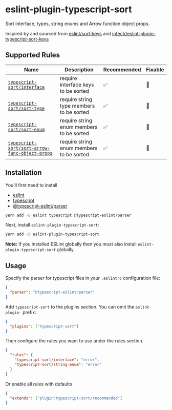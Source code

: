 # eslint-plugin-typescript-sort

Sort interface, types, string enums and Arrow function object props.

Inspired by and sourced from [eslint/sort-keys](<[https://github.com/eslint/eslint/blob/master/docs/rules/sort-keys.md](https://github.com/eslint/eslint/blob/main/docs/src/rules/sort-keys.md)>) and [infectr/eslint-plugin-typescript-sort-keys](https://github.com/infctr/eslint-plugin-typescript-sort-keys/tree/master)

## Supported Rules

<!-- begin rule list -->
<!-- prettier-ignore -->
| Name | Description | Recommended | Fixable |
| ---- | ----------- | ------------------ | -------- |
| [`typescript-sort/interface`](./docs/interface.md) | require interface keys to be sorted | ✅ | :wrench: |
| [`typescript-sort/sort-type`](./docs/sort-type.md) | require string type members to be sorted | ✅ | :wrench: |
| [`typescript-sort/sort-enum`](./docs/sort-enum.md) | require string enum members to be sorted | ✅ | :wrench: |
| [`typescript-sort/sort-arrow-func-object-props`](./docs/sort-arrow-func-object-props.md) | require string enum members to be sorted | ✅ | :wrench: |

<!-- end rule list -->

## Installation

You'll first need to install

- [eslint](http://eslint.org)
- [typescript](http://www.typescriptlang.org/)
- [@typescript-eslint/parser](https://github.com/typescript-eslint/typescript-eslint/tree/master/packages/parser)

```sh
yarn add -D eslint typescript @typescript-eslint/parser
```

Next, install `eslint-plugin-typescript-sort`:

```sh
yarn add -D eslint-plugin-typescript-sort
```

**Note:** If you installed ESLint globally then you must also install `eslint-plugin-typescript-sort` globally.

## Usage

Specify the parser for typescript files in your `.eslintrc` configuration file:

```json
{
  "parser": "@typescript-eslint/parser"
}
```

Add `typescript-sort` to the plugins section. You can omit the `eslint-plugin-` prefix:

```json
{
  "plugins": ["typescript-sort"]
}
```

Then configure the rules you want to use under the rules section.

```json
{
  "rules": {
    "typescript-sort/interface": "error",
    "typescript-sort/string-enum": "error"
  }
}
```

Or enable all rules with defaults

```json
{
  "extends": ["plugin:typescript-sort/recommended"]
}
```
